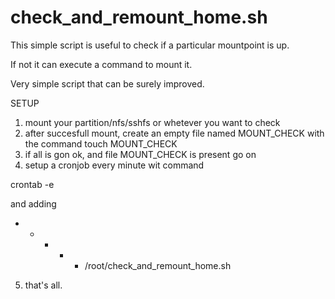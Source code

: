 # check_and_remount_home.sh

This simple script is useful to check if a particular mountpoint is up.

If not it can execute a command to mount it.

Very simple script that can be surely improved.

SETUP

1. mount your partition/nfs/sshfs or whetever you want to check
2. after succesfull mount, create an empty file named MOUNT_CHECK with the command
touch MOUNT_CHECK
3. if all is gon ok, and file MOUNT_CHECK is present go on
4. setup a cronjob every minute wit command

crontab -e

and adding 

* * * * * /root/check_and_remount_home.sh

5. that's all.
